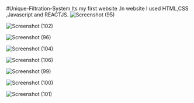 #Unique-Filtration-System
Its my first website .In website I used HTML,CSS ,Javascript and REACTJS.
![Screenshot (95)](https://github.com/user-attachments/assets/eb4738d9-a263-45c3-8162-5d86cd79f4db)

![Screenshot (102)](https://github.com/user-attachments/assets/37058348-2980-41ac-864a-00383caeabc6)

![Screenshot (96)](https://github.com/user-attachments/assets/28ade1a7-409f-492d-843b-860832bbe4dd)

![Screenshot (104)](https://github.com/user-attachments/assets/046c1e6d-0c10-4a79-b99b-e59ad98b36ed)

![Screenshot (106)](https://github.com/user-attachments/assets/e40208ec-2641-4085-be9b-b5638b6ca1f0)

![Screenshot (99)](https://github.com/user-attachments/assets/a93d66b3-3d70-4af9-881f-8cf96d8f96af)

![Screenshot (100)](https://github.com/user-attachments/assets/cd63d2cb-af70-4dad-9728-39d2e2b675a1)

![Screenshot (101)](https://github.com/user-attachments/assets/4aec1cef-07fb-4983-b1c5-98c9686683ff)

